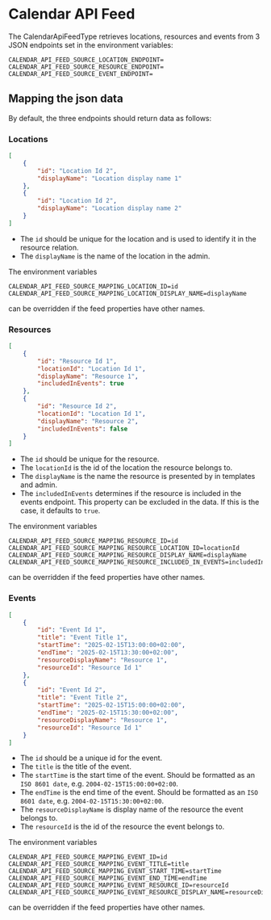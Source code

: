 # Calendar API Feed

The CalendarApiFeedType retrieves locations, resources and events from 3 JSON endpoints
set in the environment variables:

```dotenv
CALENDAR_API_FEED_SOURCE_LOCATION_ENDPOINT=
CALENDAR_API_FEED_SOURCE_RESOURCE_ENDPOINT=
CALENDAR_API_FEED_SOURCE_EVENT_ENDPOINT=
```

## Mapping the json data

By default, the three endpoints should return data as follows:

### Locations

```json
[
    {
        "id": "Location Id 2",
        "displayName": "Location display name 1"
    },
    {
        "id": "Location Id 2",
        "displayName": "Location display name 2"
    }
]
```

* The `id` should be unique for the location and is used to identify it in the resource relation.
* The `displayName` is the name of the location in the admin.

The environment variables

```dotenv
CALENDAR_API_FEED_SOURCE_MAPPING_LOCATION_ID=id
CALENDAR_API_FEED_SOURCE_MAPPING_LOCATION_DISPLAY_NAME=displayName
```

can be overridden if the feed properties have other names.

### Resources

```json
[
    {
        "id": "Resource Id 1",
        "locationId": "Location Id 1",
        "displayName": "Resource 1",
        "includedInEvents": true
    },
    {
        "id": "Resource Id 2",
        "locationId": "Location Id 1",
        "displayName": "Resource 2",
        "includedInEvents": false
    }
]
```

* The `id` should be unique for the resource.
* The `locationId` is the id of the location the resource belongs to.
* The `displayName` is the name the resource is presented by in templates and admin.
* The `includedInEvents` determines if the resource is included in the events endpoint.
  This property can be excluded in the data. If this is the case, it defaults to `true`.

The environment variables

```dotenv
CALENDAR_API_FEED_SOURCE_MAPPING_RESOURCE_ID=id
CALENDAR_API_FEED_SOURCE_MAPPING_RESOURCE_LOCATION_ID=locationId
CALENDAR_API_FEED_SOURCE_MAPPING_RESOURCE_DISPLAY_NAME=displayName
CALENDAR_API_FEED_SOURCE_MAPPING_RESOURCE_INCLUDED_IN_EVENTS=includedInEvents
```

can be overridden if the feed properties have other names.

### Events

```json
[
    {
        "id": "Event Id 1",
        "title": "Event Title 1",
        "startTime": "2025-02-15T13:00:00+02:00",
        "endTime": "2025-02-15T13:30:00+02:00",
        "resourceDisplayName": "Resource 1",
        "resourceId": "Resource Id 1"
    },
    {
        "id": "Event Id 2",
        "title": "Event Title 2",
        "startTime": "2025-02-15T15:00:00+02:00",
        "endTime": "2025-02-15T15:30:00+02:00",
        "resourceDisplayName": "Resource 1",
        "resourceId": "Resource Id 1"
    }
]
```

* The `id` should be a unique id for the event.
* The `title` is the title of the event.
* The `startTime` is the start time of the event. Should be formatted as an `ISO 8601 date`, e.g. `2004-02-15T15:00:00+02:00`.
* The `endTime` is the end time of the event. Should be formatted as an `ISO 8601 date`, e.g. `2004-02-15T15:30:00+02:00`.
* The `resourceDisplayName` is display name of the resource the event belongs to.
* The `resourceId` is the id of the resource the event belongs to.

The environment variables

```dotenv
CALENDAR_API_FEED_SOURCE_MAPPING_EVENT_ID=id
CALENDAR_API_FEED_SOURCE_MAPPING_EVENT_TITLE=title
CALENDAR_API_FEED_SOURCE_MAPPING_EVENT_START_TIME=startTime
CALENDAR_API_FEED_SOURCE_MAPPING_EVENT_END_TIME=endTime
CALENDAR_API_FEED_SOURCE_MAPPING_EVENT_RESOURCE_ID=resourceId
CALENDAR_API_FEED_SOURCE_MAPPING_EVENT_RESOURCE_DISPLAY_NAME=resourceDisplayName
```

can be overridden if the feed properties have other names.
